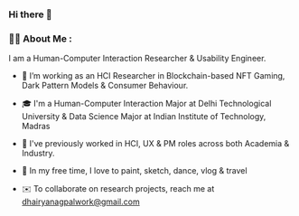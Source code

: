 ### Hi there 👋

<!--
**dhairyaanagpal/dhairyaanagpal** is a ✨ _special_ ✨ repository because its `README.md` (this file) appears on your GitHub profile.

Here are some ideas to get you started:

- 🔭 I’m currently working on ...
- 🌱 I’m currently learning ...
- 👯 I’m looking to collaborate on ...
- 🤔 I’m looking for help with ...
- 💬 Ask me about ...
- 📫 How to reach me: ...
- 😄 Pronouns: ...
- ⚡ Fun fact: ...
-->

### :man_technologist: About Me : 

I am a Human-Computer Interaction Researcher & Usability Engineer.

- :telescope: I’m working as an HCI Researcher in Blockchain-based NFT Gaming, Dark Pattern Models & Consumer Behaviour. 

- :mortar_board: I'm a Human-Computer Interaction Major at Delhi Technological University & Data Science Major at Indian Institute of Technology, Madras 

- :office: I've previously worked in HCI, UX & PM roles across both Academia & Industry.

- :memo: In my free time, I love to paint, sketch, dance, vlog & travel

- :envelope: To collaborate on research projects, reach me at dhairyanagpalwork@gmail.com
